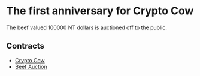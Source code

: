 # The first anniversary for Crypto Cow

The beef valued 100000 NT dollars is auctioned off to the public.

## Contracts
- [Crypto Cow](https://github.com/artistic709/solidity_contracts/blob/master/cryptocow.sol)
- [Beef Auction](https://github.com/artistic709/solidity_contracts/blob/master/beefAuction.sol)
